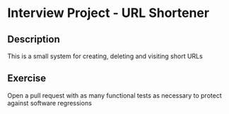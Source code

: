 # Interview Project - URL Shortener

## Description

This is a small system for creating, deleting and visiting short URLs

## Exercise

Open a pull request with as many functional tests as necessary to protect against software regressions

